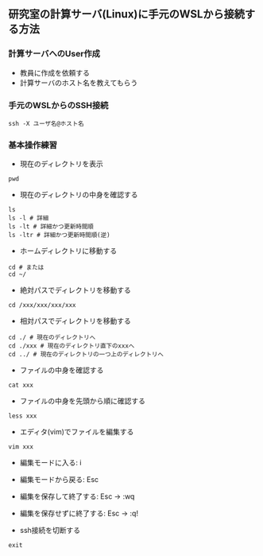 ## 研究室の計算サーバ(Linux)に手元のWSLから接続する方法

### 計算サーバへのUser作成
- 教員に作成を依頼する
- 計算サーバのホスト名を教えてもらう
 
### 手元のWSLからのSSH接続
```
ssh -X ユーザ名@ホスト名
```
### 基本操作練習
- 現在のディレクトリを表示
```
pwd
```

- 現在のディレクトリの中身を確認する
```
ls
ls -l # 詳細
ls -lt # 詳細かつ更新時間順
ls -ltr # 詳細かつ更新時間順(逆)
```

- ホームディレクトリに移動する
```
cd # または
cd ~/
```

- 絶対パスでディレクトリを移動する
```
cd /xxx/xxx/xxx/xxx
```

- 相対パスでディレクトリを移動する
```
cd ./ # 現在のディレクトリへ
cd ./xxx # 現在のディレクトリ直下のxxxへ
cd ../ # 現在のディレクトリの一つ上のディレクトリへ
```
- ファイルの中身を確認する
```
cat xxx
```

- ファイルの中身を先頭から順に確認する
```
less xxx
```

- エディタ(vim)でファイルを編集する
```
vim xxx
```
 - 編集モードに入る: i
 - 編集モードから戻る: Esc
 - 編集を保存して終了する: Esc -> :wq
 - 編集を保存せずに終了する: Esc -> :q!

- ssh接続を切断する
```
exit
```
